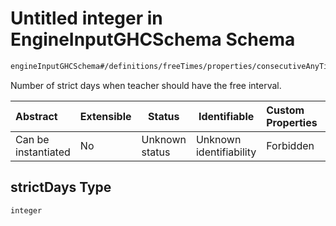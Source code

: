 # Untitled integer in EngineInputGHCSchema Schema

```txt
engineInputGHCSchema#/definitions/freeTimes/properties/consecutiveAnyTime/properties/strictDays
```

Number of strict days when teacher should have the free interval.


| Abstract            | Extensible | Status         | Identifiable            | Custom Properties | Additional Properties | Access Restrictions | Defined In                                                         |
| :------------------ | ---------- | -------------- | ----------------------- | :---------------- | --------------------- | ------------------- | ------------------------------------------------------------------ |
| Can be instantiated | No         | Unknown status | Unknown identifiability | Forbidden         | Allowed               | none                | [ghc.schema.json\*](../out/ghc.schema.json "open original schema") |

## strictDays Type

`integer`

